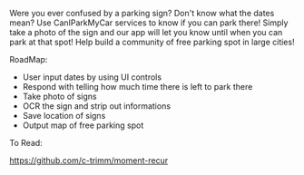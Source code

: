 Were you ever confused by a parking sign?
Don't know what the dates mean? Use CanIParkMyCar services to know if you can park there!
Simply take a photo of the sign and our app will let you know until when you can park at that spot!
Help build a community of free parking spot in large cities!


RoadMap:
- User input dates by using UI controls
- Respond with telling how much time there is left to park there
- Take photo of signs
- OCR the sign and strip out informations
- Save location of signs
- Output map of free parking spot

To Read:

https://github.com/c-trimm/moment-recur